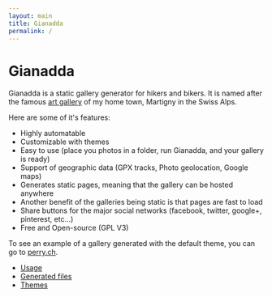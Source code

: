 ```yaml
---
layout: main
title: Gianadda
permalink: /
---
```

Gianadda
========

Gianadda is a static gallery generator for hikers and bikers. It is named after
the famous [art gallery](http://www.gianadda.ch/) of my home town, Martigny in
the Swiss Alps.

Here are some of it's features:

* Highly automatable
* Customizable with themes
* Easy to use (place you photos in a folder, run Gianadda, and your gallery is
  ready)
* Support of geographic data (GPX tracks, Photo geolocation, Google maps)
* Generates static pages, meaning that the gallery can be hosted anywhere
* Another benefit of the galleries being static is that pages are fast to load
* Share buttons for the major social networks (facebook, twitter, google+,
  pinterest, etc...)
* Free and Open-source (GPL V3)

To see an example of a gallery generated with the default theme, you can go to
[perry.ch](http://www.perry.ch/).

* [Usage](/Usage.html)
* [Generated files](/GeneratedFiles.html)
* [Themes](/Themes.html)
